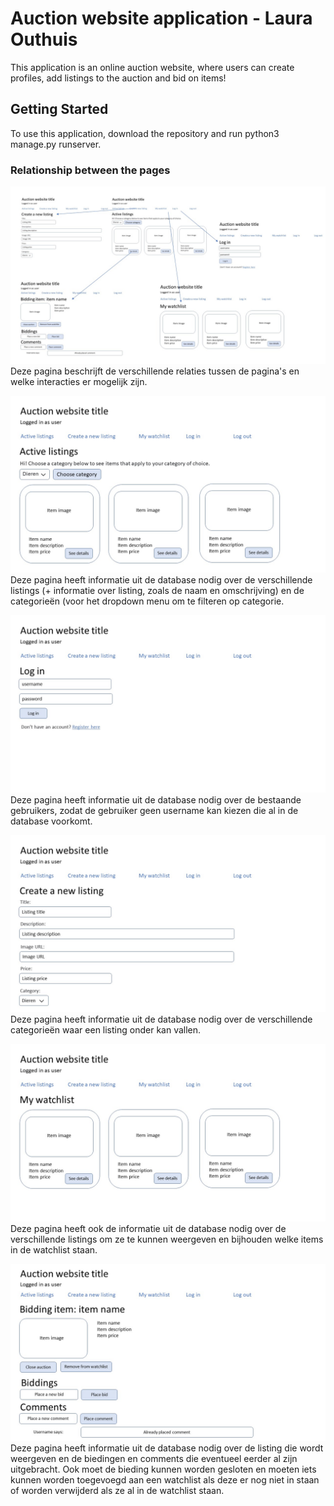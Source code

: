 # Auction website application - Laura Outhuis
This application is an online auction website, where users can create profiles, 
add listings to the auction and bid on items!


## Getting Started
To use this application, download the repository and run python3 manage.py runserver. 

### Relationship between the pages
![Relationship between the pages](images/connections.JPG) 
Deze pagina beschrijft de verschillende relaties tussen de pagina's en welke interacties er mogelijk zijn. 

![Main page](images/main_page.JPG)  
Deze pagina heeft informatie uit de database nodig over de verschillende listings (+ informatie over listing, zoals de naam en omschrijving) en de categorieën (voor het dropdown menu om te filteren op categorie.  

![Log in page](images/log_in.JPG)
Deze pagina heeft informatie uit de database nodig over de bestaande gebruikers, zodat de gebruiker geen username kan kiezen die al in de database voorkomt.  

![New listing page](images/new_listing.JPG)  
Deze pagina heeft informatie uit de database nodig over de verschillende categorieën waar een listing onder kan vallen.  

![Watchlist page](images/watchlist.JPG) 
Deze pagina heeft ook de informatie uit de database nodig over de verschillende listings om ze te kunnen weergeven en bijhouden welke items in de watchlist staan.  

![Listing detail page](images/listing.JPG)
Deze pagina heeft informatie uit de database nodig over de listing die wordt weergeven en de biedingen en comments die eventueel eerder al zijn uitgebracht. Ook moet de bieding kunnen worden gesloten en moeten iets kunnen worden toegevoegd aan een watchlist als deze er nog niet in staan of worden verwijderd als ze al in de watchlist staan.
